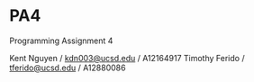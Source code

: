 # PA4
Programming Assignment 4

Kent Nguyen / kdn003@ucsd.edu / A12164917
Timothy Ferido / tferido@ucsd.edu / A12880086
